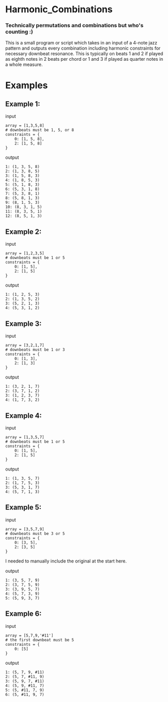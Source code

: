 # Harmonic_Combinations
### Technically permutations and combinations but who's counting :)
This is a small program or script which takes in an input of a 4-note jazz pattern and outputs every combination including harmonic constraints for necessary downbeat resonance. 
This is typically on beats 1 and 2 if played as eighth notes in 2 beats per chord or 1 and 3 if played as quarter notes in a whole measure.


# Examples
## Example 1:

input
```
array = [1,3,5,8]
# downbeats must be 1, 5, or 8
constraints = {
    0: [1, 5, 8],
    2: [1, 5, 8]
}
```


output
```
1: (1, 3, 5, 8)
2: (1, 3, 8, 5)
3: (1, 5, 8, 3)
4: (1, 8, 5, 3)
5: (5, 1, 8, 3)
6: (5, 3, 1, 8)
7: (5, 3, 8, 1)
8: (5, 8, 1, 3)
9: (8, 1, 5, 3)
10: (8, 3, 1, 5)
11: (8, 3, 5, 1)
12: (8, 5, 1, 3)
```

## Example 2:

input
```
array = [1,2,3,5]
# downbeats must be 1 or 5
constraints = {
    0: [1, 5],
    2: [1, 5]
}
```


output
```
1: (1, 2, 5, 3)
2: (1, 3, 5, 2)
3: (5, 2, 1, 3)
4: (5, 3, 1, 2)
```


## Example 3:

input
```
array = [3,2,1,7]
# downbeats must be 1 or 3
constraints = {
    0: [1, 3],
    2: [1, 3]
}
```


output
```
1: (3, 2, 1, 7)
2: (3, 7, 1, 2)
3: (1, 2, 3, 7)
4: (1, 7, 3, 2)
```


## Example 4:

input
```
array = [1,3,5,7]
# downbeats must be 1 or 5
constraints = {
    0: [1, 5],
    2: [1, 5]
}
```


output
```
1: (1, 3, 5, 7)
2: (1, 7, 5, 3)
3: (5, 3, 1, 7)
4: (5, 7, 1, 3)
```

## Example 5:

input
```
array = [3,5,7,9]
# downbeats must be 3 or 5
constraints = {
    0: [3, 5],
    2: [3, 5]
}
```

I needed to manually include the original at the start here.

output
```
1: (3, 5, 7, 9)
2: (3, 7, 5, 9)
3: (3, 9, 5, 7)
4: (5, 7, 3, 9)
5: (5, 9, 3, 7)
```

## Example 6:

input
```
array = [5,7,9,'#11']
# the first downbeat must be 5 
constraints = {
    0: [5]
}
```

output
```
1: (5, 7, 9, #11)
2: (5, 7, #11, 9)
3: (5, 9, 7, #11)
4: (5, 9, #11, 7)
5: (5, #11, 7, 9)
6: (5, #11, 9, 7)
```
